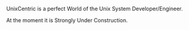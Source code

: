 UnixCentric is a perfect World of the Unix System Developer/Engineer.

At the moment it is Strongly Under Construction.
